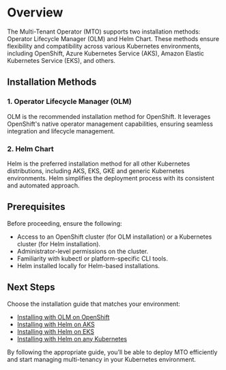 # Overview

The Multi-Tenant Operator (MTO) supports two installation methods: Operator Lifecycle Manager (OLM) and Helm Chart. These methods ensure flexibility and compatibility across various Kubernetes environments, including OpenShift, Azure Kubernetes Service (AKS), Amazon Elastic Kubernetes Service (EKS), and others.

## Installation Methods

### 1. Operator Lifecycle Manager (OLM)

OLM is the recommended installation method for OpenShift. It leverages OpenShift's native operator management capabilities, ensuring seamless integration and lifecycle management.

### 2. Helm Chart

Helm is the preferred installation method for all other Kubernetes distributions, including AKS, EKS, GKE and generic Kubernetes environments. Helm simplifies the deployment process with its consistent and automated approach.

## Prerequisites

Before proceeding, ensure the following:

* Access to an OpenShift cluster (for OLM installation) or a Kubernetes cluster (for Helm installation).
* Administrator-level permissions on the cluster.
* Familiarity with kubectl or platform-specific CLI tools.
* Helm installed locally for Helm-based installations.

## Next Steps

Choose the installation guide that matches your environment:

* [Installing with OLM on OpenShift](openshift.md)
* [Installing with Helm on AKS](azure-aks.md)
* [Installing with Helm on EKS](./aws-eks/mto-installation.md)
* [Installing with Helm on any Kubernetes](kubernetes.md)

By following the appropriate guide, you’ll be able to deploy MTO efficiently and start managing multi-tenancy in your Kubernetes environment.
